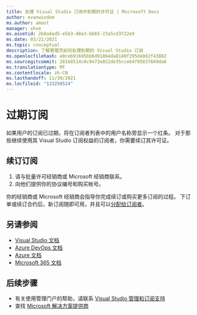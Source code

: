 ```yaml
---
title: 处理 Visual Studio 订阅中到期的许可证 | Microsoft Docs
author: evanwindom
ms.author: amast
manager: shve
ms.assetid: 2b8a4ad5-e5b3-48a3-bb65-23a5cd3f22e9
ms.date: 03/21/2021
ms.topic: conceptual
description: 了解管理员如何处理到期的 Visual Studio 订阅
ms.openlocfilehash: e0ceb91695bb6d91864da8149f295de0d2f43882
ms.sourcegitcommit: 28168514c0c9472e852de35cceb4f95837669da6
ms.translationtype: MT
ms.contentlocale: zh-CN
ms.lasthandoff: 11/30/2021
ms.locfileid: "133256524"
---
```

# <a name="expired-subscriptions"></a>过期订阅
如果用户的订阅已过期，将在订阅者列表中的用户名称旁显示一个红条。 对于那些继续使用其 Visual Studio 订阅权益的订阅者，你需要续订其许可证。

## <a name="renew-subscriptions"></a>续订订阅
1. 请与批量许可经销商或 Microsoft 经销商联系。
2. 向他们提供你的协议编号和购买帐号。 

你的经销商或 Microsoft 经销商会指导你完成续订或购买更多订阅的过程。 下订单或续订合约后，新订阅随即可用，并且可以[分配给订阅者](assign-license.md)。

## <a name="see-also"></a>另请参阅
- [Visual Studio 文档](/visualstudio/)
- [Azure DevOps 文档](/azure/devops/)
- [Azure 文档](/azure/)
- [Microsoft 365 文档](/microsoft-365/)

## <a name="next-steps"></a>后续步骤
- 有关使用管理门户的帮助，请联系 [Visual Studio 管理和订阅支持](https://aka.ms/vsadminhelp)
- 查找 [Microsoft 解决方案提供商](https://www.microsoft.com/solution-providers/home)
